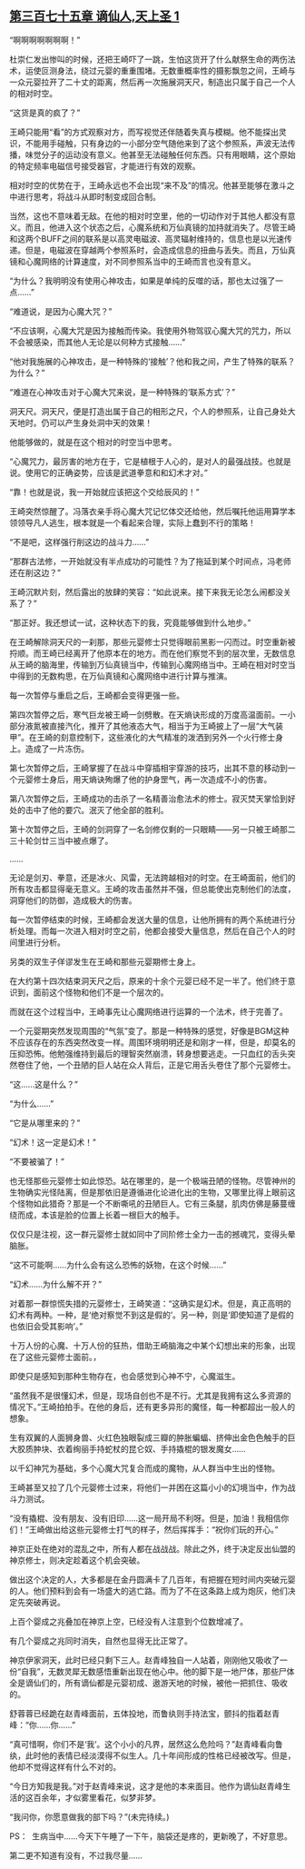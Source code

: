 ## [第三百七十五章 谪仙人,天上圣 1](https://www.xxbiquge.com/11_11207/9005863.html)


  “啊啊啊啊啊啊啊！”

  杜崇仁发出惨叫的时候，还把王崎吓了一跳，生怕这货开了什么献祭生命的两伤法术，运使叵测身法，绕过元婴的重重围堵。无数重概率性的摄影飘忽之间，王崎与一众元婴拉开了二十丈的距离，然后再一次施展洞天尺，制造出只属于自己一个人的相对时空。

  “这货是真的疯了？”

  王崎只能用“看”的方式观察对方，而写视觉还伴随着失真与模糊。他不能探出灵识，不能用手碰触，只有身边的一小部分空气随他来到了这个参照系，声波无法传播，味觉分子的运动没有意义。他甚至无法碰触任何东西。只有用眼睛，这个原始的特定频率电磁信号接受器官，才能进行有效的观察。

  相对时空的优势在于，王崎永远也不会出现“来不及”的情况。他甚至能够在激斗之中进行思考，将战斗从即时制变成回合制。

  当然，这也不意味着无敌。在他的相对时空里，他的一切动作对于其他人都没有意义。而且，他进入这个状态之后，心魔系统和万仙真镜的加持就消失了。尽管王崎和这两个BUFF之间的联系是以高灵电磁波、高灵辐射维持的，信息也是以光速传递。但是，电磁波在穿越两个参照系时，会造成信息的扭曲与丢失。而且，万仙真镜和心魔网络的计算速度，对不同参照系当中的王崎而言也没有意义。

  “为什么？我明明没有使用心神攻击，如果是单纯的反噬的话，那也太过强了一点……”

  “难道说，是因为心魔大咒？”

  “不应该啊，心魔大咒是因为接触而传染。我使用外物驾驭心魔大咒的咒力，所以不会被感染，而其他人无论是以何种方式接触……”

  “他对我施展的心神攻击，是一种特殊的‘接触’？他和我之间，产生了特殊的联系？为什么？”

  “难道在心神攻击对于心魔大咒来说，是一种特殊的‘联系方式’？”

  洞天尺。洞天尺，便是打造出属于自己的相形之尺，个人的参照系，让自己身处大天地时。仍可以产生身处洞中天的效果！

  他能够做的，就是在这个相对的时空当中思考。

  “心魔咒力，最厉害的地方在于，它是植根于人心的，是对人的最强战技。也就是说。使用它的正确姿势，应该是武道拳意和和幻术才对。”

  “靠！也就是说，我一开始就应该把这个交给辰风的！”

  王崎突然惊醒了。冯落衣亲手将心魔大咒记忆体交还给他，然后嘱托他运用算学本领领导凡人逃生，根本就是一个看起来合理，实际上蠢到不行的策略！

  “不是吧，这样强行削这边的战斗力……”

  “那群古法修，一开始就没有半点成功的可能性？为了拖延到某个时间点，冯老师还在削这边？”

  王崎沉默片刻，然后露出的放肆的笑容：“如此说来。接下来我无论怎么闹都没关系了？”

  “那正好。我还想试一试，这种状态下的我，究竟能够做到什么地步。”

  在王崎解除洞天尺的一刹那，那些元婴修士只觉得眼前黑影一闪而过。时空重新被捋顺。而王崎已经离开了他原本在的地方。而在他们察觉不到的层次里，无数信息从王崎的脑海里，传输到万仙真镜当中，传输到心魔网络当中。王崎在相对时空当中得到的无数构思，在万仙真镜和心魔网络中进行计算与推演。

  每一次暂停与重启之后，王崎都会变得更强一些。

  第四次暂停之后，寒气巨龙被王崎一剑劈散。在天熵诀形成的万度高温面前。一小部分液氮被直接汽化，推开了其他液态大气，相当于为王崎披上了一层“大气装甲”。在王崎的刻意控制下，这些液化的大气精准的泼洒到另外一个火行修士身上。造成了一片冻伤。

  第七次暂停之后，王崎掌握了在战斗中穿插相宇穿游的技巧，出其不意的移动到一个元婴修士身后，用天熵诀殉爆了他的护身罡气，再一次造成不小的伤害。

  第八次暂停之后，王崎成功的击杀了一名精善治愈法术的修士。寂灭焚天掌恰到好处的击中了他的要穴。泯灭了他全部的胜利。

  第十次暂停之后，王崎的剑洞穿了一名剑修仅剩的一只眼睛——另一只被王崎那二三十轮剑廿三当中被点爆了。

  ……

  无论是剑刃、拳意，还是冰火、风雷，无法跨越相对的时空。在王崎面前，他们的所有攻击都显得毫无意义。王崎的攻击虽然并不强，但总能使出克制他们的法度，洞穿他们的防御，造成极大的伤害。

  每一次暂停结束的时候，王崎都会发送大量的信息，让他所拥有的两个系统进行分析处理。而每一次进入相对时空之前，他都会接受大量信息，然后在自己个人的时间里进行分析。

  另类的双生子佯谬发生在王崎和那些元婴期修士身上。

  在大约第十四次结束洞天尺之后，原来的十余个元婴已经不足一半了。他们终于意识到，面前这个怪物和他们不是一个层次的。

  而就在这个过程当中，王崎事先让心魔网络进行运算的一个法术，终于完善了。

  一个元婴期突然发现周围的“气氛”变了。那是一种特殊的感觉，好像是BGM这种不应该存在的东西突然改变一样。周围环境明明还是和刚才一样，但是，却莫名的压抑恐怖。他勉强维持到最后的理智突然崩溃，转身想要逃走。一只血红的舌头突然卷住了他，一个丑陋的巨人站在众人背后，正是它用舌头卷住了那个元婴修士。

  “这……这是什么？”

  “为什么……”

  “它是从哪里来的？”

  “幻术！这一定是幻术！”

  “不要被骗了！”

  也无怪那些元婴修士如此惊恐。站在哪里的，是一个极端丑陋的怪物。尽管神州的生物确实光怪陆离，但是那依旧是遵循进化论进化出的生物，又哪里比得上眼前这个怪物如此猎奇？那是一个不断嘶吼的丑陋巨人。它有三条腿，肌肉仿佛是藤蔓缠绕而成，本该是脸的位置上长着一根巨大的触手。

  仅仅只是注视，这一群元婴修士就如同中了同阶修士全力一击的撼魂咒，变得头晕脑胀。

  “这不可能啊……为什么会有这么恐怖的妖物，在这个时候……”

  “幻术……为什么解不开？”

  对着那一群惊慌失措的元婴修士，王崎笑道：“这确实是幻术。但是，真正高明的幻术有两种。一种，是‘绝对察觉不到这是假的’。另一种，则是‘即使知道了是假的也依旧会受其影响’。”

  十万人份的心魔、十万人份的狂热，借助王崎脑海之中某个幻想出来的形象，出现在了这些元婴修士面前。，

  即使只是感知到那种生物存在，也会感觉到心神不宁，心魔滋生。

  “虽然我不是很懂幻术，但是，现场自创也不是不行。尤其是我拥有这么多资源的情况下。”王崎拍拍手。在他的身后，还有更多异形的魔怪，每一种都超出一般人的想象。

  生有双翼的人面狮身兽、火红色独眼裂成三瓣的肿胀蝙蝠、挤伸出金色色触手的巨大胶质肿块、衣着绚丽手持蛇杖的昆仑奴、手持撬棍的银发魔女……

  以千幻神咒为基础，多个心魔大咒复合而成的魔物，从人群当中生出的怪物。

  王崎甚至又拉了几个元婴修士过来，将他们一并困在这篇小小的幻境当中，作为战斗力测试。

  “没有撬棍、没有朋友、没有旧印……这一局开局不利呀。但是，加油！我相信你们！”王崎做出给这些元婴修士打气的样子，然后挥挥手：“祝你们玩的开心。”

  神京正处在绝对的混乱之中，所有人都在战战战。除此之外，终于决定反出仙盟的神京修士，则决定趁着这个机会突破。

  做出这个决定的人，大多都是在金丹圆满卡了几百年，有把握在短时间内突破元婴的人。他们预料到会有一场盛大的逃亡路。而为了不在这条路上成为炮灰，他们决定先突破再说。

  上百个婴成之兆叠加在神京上空，已经没有人注意到个位数增减了。

  有几个婴成之兆同时消失，自然也显得无比正常了。

  神京伊家洞天，此时已经只剩下三人。赵青峰独自一人站着，刚刚他又吸收了一份“自我”，无数灵犀无数感悟重新出现在他心中。他的脚下是一地尸体，那些尸体全是谪仙们的，所有谪仙都是元婴初成、遨游天地的时候，被他一把抓住、吸收的。

  舒蓉蓉已经跪在赵青峰面前，五体投地，而鲁纨则手持法宝，颤抖的指着赵青峰：“你……你……”

  “真可惜啊，你们不是‘我’。这个小小的凡界，居然这么危险吗？”赵青峰看向鲁纨，此时他的表情已经淡漠得不似生人。几十年间形成的性格已经被改写。但是，他却不觉得这样有什么不对的。

  “今日方知我是我。”对于赵青峰来说，这才是他的本来面目。他作为谪仙赵青峰生活的这百余年，才似雾里看花，似梦非梦。

  “我问你，你愿意做我的部下吗？”(未完待续。)

  PS：  生病当中……今天下午睡了一下午，脑袋还是疼的，更新晚了，不好意思。

  第二更不知道有没有，不过我尽量……
